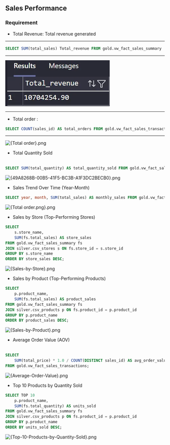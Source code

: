 ##  Sales Performance

### Requirement

- Total Revenue: Total revenue generated

---

```sql
SELECT SUM(total_sales) Total_revenue FROM gold.vw_fact_sales_summary
```

---

![Total-Revenue.png](docs/notion-kpi-req-img/story1/Total-Revenue.png)


---

- Total order :

```sql
SELECT COUNT(sales_id) AS total_orders FROM gold.vw_fact_sales_transactions;
```

---

![{Total order}.png](attachment:docs/notion-kpi-req-img/story1/Total-order.png)

- Total Quantity Sold

```sql

SELECT SUM(total_quantity) AS total_quantity_sold FROM gold.vw_fact_sales_summary;

```

![{49A8268B-00B5-41F5-BC3B-A1F3DC2BECB0}.png](attachment:5c3ddf1a-dd4e-452b-a3fd-ffaa440c16f8:49A8268B-00B5-41F5-BC3B-A1F3DC2BECB0.png)

- Sales Trend Over Time (Year-Month)

```sql
SELECT year, month, SUM(total_sales) AS monthly_sales FROM gold.vw_fact_sales_summary GROUP BY year, month ORDER BY CAST(CONCAT(month, ' 1, ', year) AS DATE);
```

![{Total order.png}.png](attachment:5f424309-ea0b-4fc0-b48e-4e66c18b83cb:731DE957-36ED-40C7-B393-AFCD52C5CC5E.png)

- Sales by Store (Top-Performing Stores)

```sql
SELECT
    s.store_name,
    SUM(fs.total_sales) AS store_sales
FROM gold.vw_fact_sales_summary fs
JOIN silver.csv_stores s ON fs.store_id = s.store_id
GROUP BY s.store_name
ORDER BY store_sales DESC;
```

![{Sales-by-Store}.png](attachment:2773612f-e57f-4c51-9b46-e932aa1561aa:2ca8d44c-fd1a-4f37-9416-db7d8f37fdc6.png)

- Sales by Product (Top-Performing Products)

```sql
SELECT 
    p.product_name,
    SUM(fs.total_sales) AS product_sales
FROM gold.vw_fact_sales_summary fs
JOIN silver.csv_products p ON fs.product_id = p.product_id
GROUP BY p.product_name
ORDER BY product_sales DESC;
```

![{Sales-by-Product}.png](attachment:6c78998f-a426-451d-ae90-402859137de5:9BB86B38-5BC0-43C9-90A0-1C4FE71F76E3.png)

- Average Order Value (AOV)

```sql

SELECT 
    SUM(total_price) * 1.0 / COUNT(DISTINCT sales_id) AS avg_order_value
FROM gold.vw_fact_sales_transactions;

```

![{Average-Order-Value}.png](attachment:48c4e5a2-1c1c-4640-beba-84a06c6253df:3463D49B-0BB4-46ED-8EFB-69DE6C692CA2.png)

- Top 10 Products by Quantity Sold

```sql
SELECT TOP 10
    p.product_name,
    SUM(fs.total_quantity) AS units_sold
FROM gold.vw_fact_sales_summary fs
JOIN silver.csv_products p ON fs.product_id = p.product_id
GROUP BY p.product_name
ORDER BY units_sold DESC;

```

![{Top-10-Products-by-Quantity-Sold}.png](attachment:351dd566-4653-4e3d-bb6b-1d2e035a61b0:3389A230-31C8-4FD3-B070-AF86C1C51A0C.png)
